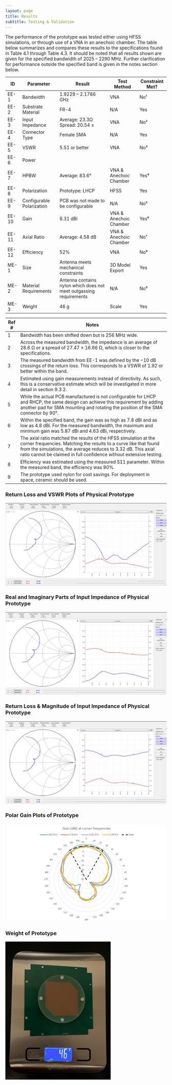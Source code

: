 ```yaml
---
layout: page
title: Results
subtitle: Testing & Validation
---
```

The performance of the prototype was tested either using HFSS simulations, or through use of a VNA in an anechoic chamber. The table below summarizes and compares these results to the specifications found in Table 4.1 through Table 4.3. It should be noted that all results shown are given for the specified bandwidth of 2025 – 2290 MHz. Further clarification for performance outside the specified band is given in the notes section below.

| ID     | Parameter                 | Result                                       | Test Method                   | Constraint Met? |
|--------|---------------------------|-----------------------------------------------|--------------------------------|-----------------|
| EE-1   | Bandwidth                  | 1.9229 – 2.1786 GHz                           | VNA                            | No¹             |
| EE-2   | Substrate Material         | FR-4                                          | N/A                            | Yes             |
| EE-3   | Input Impedance            | Average: 23.3Ω<br>Spread: 20.54 ±             | VNA                            | No²             |
| EE-4   | Connector Type             | Female SMA                                    | N/A                            | Yes             |
| EE-5   | VSWR                       | 5.51 or better                                | VNA                            | No³             |
| EE-6   | Power                      |                                               |                                |                 |
| EE-7   | HPBW                       | Average: 83.6°                                | VNA & Anechoic Chamber         | Yes⁴            |
| EE-8   | Polarization               | Prototype: LHCP                               | HFSS                           | Yes             |
| EE-9   | Configurable Polarization  | PCB was not made to be configurable           | N/A                            | No⁵             |
| EE-10  | Gain                       | 6.31 dBi                                      | VNA & Anechoic Chamber         | Yes⁶            |
| EE-11  | Axial Ratio                | Average: 4.58 dB                              | VNA & Anechoic Chamber         | No⁷             |
| EE-12  | Efficiency                 | 52%                                           | VNA                            | No⁸             |
| ME-1   | Size                       | Antenna meets mechanical constraints          | 3D Model Export                | Yes             |
| ME-2   | Material Requirements      | Antenna contains nylon which does not meet outgassing requirements | N/A              | No⁹             |
| ME-3   | Weight                     | 46 g                                          | Scale                          | Yes             |

| Ref # | Notes |
|-------|-----------------------------------------------------------------------------------------------------------------------------------------------------------------------------------------------------------------------------------------------|
| 1     | Bandwidth has been shifted down but is 256 MHz wide.                                                                                                                                                                                          |
| 2     | Across the measured bandwidth, the impedance is an average of 28.6 Ω or a spread of 27.47 ± 16.66 Ω, which is closer to the specifications.                                                                                                  |
| 3     | The measured bandwidth from EE-1 was defined by the −10 dB crossings of the return loss. This corresponds to a VSWR of 1.92 or better within the band.                                                                                        |
| 4     | Estimated using gain measurements instead of directivity. As such, this is a conservative estimate which will be investigated in more detail in section 9.3.2.                                                                               |
| 5     | While the actual PCB manufactured is not configurable for LHCP and RHCP, the same design can achieve this requirement by adding another pad for SMA mounting and rotating the position of the SMA connector by 90°.                           |
| 6     | Within the specified band, the gain was as high as 7.8 dBi and as low as 4.8 dBi. For the measured bandwidth, the maximum and minimum gain was 5.87 dBi and 4.63 dBi, respectively.                                                           |
| 7     | The axial ratio matched the results of the HFSS simulation at the corner frequencies. Matching the results to a curve like that found from the simulations, the average reduces to 3.32 dB. This axial ratio cannot be claimed in full confidence without extensive testing. |
| 8     | Efficiency was estimated using the measured S11 parameter. Within the measured band, the efficiency was 90%.                                                                                                                                   |
| 9     | The prototype used nylon for cost savings. For deployment in space, ceramic should be used.                                                                                                                                                     |
### Return Loss and VSWR Plots of Physical Prototype ###

![Return Loss of Prototype](/assets/img/Return_Loss.png)

### Real and Imaginary Parts of Input Impedance of Physical Prototype ###

![Input Impedance of Prototype](/assets/img/Input_Impedance.png)

### Return Loss & Magnitude of Input Impedance of Physical Prototype ###

![Magnitude Impedance of Prototype](/assets/img/Magnitude_Impedance.png)

### Polar Gain Plots of Prototype ###
![Polar Gain Plots of Prototype](/assets/img/Polar_Gain_Plots.png)

### Weight of Prototype ###
![Weight of Prototype](/assets/img/Weight.png)

